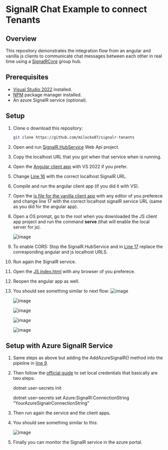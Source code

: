 # SignalR Chat Example to connect Tenants

## Overview

This repository demonstrates the integration flow from an angular and vanilla js clients to communicate chat messages between each other in real time using a [SignalRCore](https://learn.microsoft.com/en-us/aspnet/core/signalr/introduction?view=aspnetcore-8.0) group hub.

## Prerequisites

- [Visual Studio 2022](https://visualstudio.microsoft.com/vs/community/) installed.
- [NPM](https://www.npmjs.com/) package manager installed.
- An azure SignalR service (optional).

## Setup

1. Clone o download this repository:

   ```bash
   git clone https://github.com/milocko07/signalr-tenants
2. Open and run [SignalR.HubService](https://github.com/milocko07/signalr-tenants/tree/Seed/SignalR.HubService/) Web Api project.
3. Copy the localhost URL that you got when that service when is running.
4. Open the [Angular client app](https://github.com/milocko07/signalr-tenants/tree/Seed/AngularClientApp) with VS 2022 if you prefer.
5. Change [Line 16](https://github.com/milocko07/signalr-tenants/blob/Seed/AngularClientApp/src/services/signalr.service.ts) with the correct localhost SignalR URL.
6. Compile and run the angular client app (if you did it with VS).
7. Open the [js file for the vanilla client app](https://github.com/milocko07/signalr-tenants/blob/Seed/JSClient/index.js) with any editor of you preferece and change line 17 with the correct localhost signalR service URL (same as you did for the angular app).
8. Open a OS prompt, go to the root when you downloaded the JS client app project and run the command **serve** (that will enable the local server for js).

   ![image](https://github.com/milocko07/signalr-tenants/assets/37205551/cc5714cc-1ad9-49a1-ba76-16f00d803ff0)
10. To enable CORS: Stop the SignalR.HubService and in [Line 17](https://github.com/milocko07/signalr-tenants/blob/Seed/SignalR.HubService/Program.cs) replace the corresponding angular and js localhost URLS.
11. Run again the SignalR service.
12. Open the [JS index.html](https://github.com/milocko07/signalr-tenants/blob/Seed/JSClient/index.html) with any browser of you preferece.
13. Reopen the angular app as well.
14. You should see something similar to next flow:
    ![image](https://github.com/milocko07/signalr-tenants/assets/37205551/b9c3dbf4-eeb2-4e9f-9229-2fb1e6e8b5b5)
    

    ![image](https://github.com/milocko07/signalr-tenants/assets/37205551/59d7c11d-9757-422c-8f2e-c8d9d178fb44)

    ![image](https://github.com/milocko07/signalr-tenants/assets/37205551/437f4b7a-0339-4658-a99e-67b5a9ccef12)
    

    ![image](https://github.com/milocko07/signalr-tenants/assets/37205551/cbaebd09-0234-47c7-8930-e954ac1ed76e)

    ![image](https://github.com/milocko07/signalr-tenants/assets/37205551/571c34a8-072f-4a2e-a8fe-785e3fb59714)

## Setup with Azure SignalR Service

1. Same steps as above but adding the AddAzureSignalR() method into the pipeline in [line 9](https://github.com/milocko07/signalr-tenants/blob/Seed/SignalR.HubService/Program.cs).
2. Then follow the [official guide](https://learn.microsoft.com/en-us/azure/azure-signalr/signalr-quickstart-dotnet-core) to set local credentials that basically are two steps:
   
   dotnet user-secrets init
   
   dotnet user-secrets set Azure:SignalR:ConnectionString "YourAzureSignalrConnectionString"
4. Then run again the service and the client apps.
5. You should see something similar to this:

   ![image](https://github.com/milocko07/signalr-tenants/assets/37205551/04455152-a590-40cc-b3e1-ff4acf4d6874)

6. Finally you can monitor the SignalR service in the azure portal.
  




    


